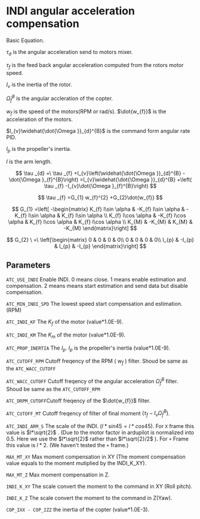 # INDI angular acceleration compensation

Basic Equation.

$\tau _{d}$ is the angular acceleration send to motors mixer.

$\tau _{f}$ is the feed back angular acceleration computed from the rotors motor speed.

$I_{v}$ is the inertia of the rotor.

$\dot{\Omega }_{f}^{B}$ is the angular accleration of the copter.

$w_{f}$ is the speed of the motors(RPM or rad/s). $\dot{w_{f}}$ is the acceleration of the motors.

$I_{v}\widehat{\dot{\Omega }}_{d}^{B}$ is the command form angular rate PID.

$I_{p}$ is the propeller's inertia.

$l$ is the arm length.

$$ \tau _{d} =\ \tau _{f} +I_{v}\left(\widehat{\dot{\Omega }}_{d}^{B} -\dot{\Omega }_{f}^{B}\right) =I_{v}\widehat{\dot{\Omega }}_{d}^{B} +\left( \tau _{f} -I_{v}\dot{\Omega }_{f}^{B}\right) $$

$$ \tau _{f} =G_{1} w_{f}^{2} +G_{2}\dot{w_{f}} $$

$$ G_{1} =\left[ -\begin{matrix}
K_{f} l\sin \alpha  & -K_{f} l\sin \alpha  & -K_{f} l\sin \alpha  & K_{f} l\sin \alpha \\
K_{f} l\cos \alpha  & -K_{f} l\cos \alpha  & K_{f} l\cos \alpha  & K_{f} l\cos \alpha \\
K_{M} & -K_{M} & K_{M} & -K_{M}
\end{matrix}\right] $$

$$ G_{2} \ =\ \left[\begin{matrix}
0 & 0 & 0 & 0\\
0 & 0 & 0 & 0\\
I_{p} & -I_{p} & I_{p} & -I_{p}
\end{matrix}\right] $$

## Parameters

`ATC_USE_INDI` Enable INDI. 0 means close. 1 means enable estimation and compensation. 2 means means start estimation and send data but disable compensation.

`ATC_MIN_INDI_SPD` The lowest speed start compensation and estimation. (RPM)

`ATC_INDI_KF` The $K_f$ of the motor (value*1.0E-9). 

`ATC_INDI_KM` The $K_m$ of the motor (value*1.0E-9). 

`ATC_PROP_INERTIA` The $I_p$. $I_p$ is the propeller's inertia (value*1.0E-9).

`ATC_CUTOFF_RPM` Cutoff freqency of the RPM ( $w_{f}$ ) filter. Shoud be same as the `ATC_WACC_CUTOFF`

`ATC_WACC_CUTOFF` Cutoff freqency of the angular acceleration $\dot{\Omega }_{f}^{B}$ filter. Shoud be same as the `ATC_CUTOFF_RPM`

`ATC_DRPM_CUTOFF`Cutoff freqency of the $\dot{w_{f}}$ filter. 

`ATC_CUTOFF_MT` Cutoff freqency of filter of final moment $\left( \tau _{f} -I_{v}\dot{\Omega }_{f}^{B}\right)$. 

`ATC_INDI_ARM_S` The scale of the INDI. ($l*sin45 = l*cos45$).  For `X` frame this value is $l*\sqrt{2}$ . (Due to the motor factor in ardupilot is normalized into 0.5. Here we use the $l*\sqrt{2}$ rather than $l*\sqrt{2}/2$ ). For `+` Frame this value is $l*2$. (We haven't tested the `+` frame.)

`MAX_MT_XY` Max moment compensation in XY (The moment compensation value equals to the moment mutiplied by the INDI_K_XY).

`MAX_MT_Z` Max moment compensation in Z.

`INDI_K_XY`  The scale convert the moment to the command in XY (Roll pitch). 

`INDI_K_Z`  The scale convert the moment to the command in Z(Yaw). 

`COP_IXX - COP_IZZ` the inertia of the copter (value*1.0E-3).